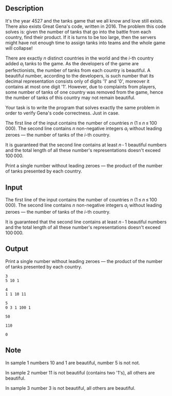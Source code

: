 ## Description

<div><p>It's the year 4527 and the tanks game that we all know and love still exists. There also exists Great Gena's code, written in 2016. The problem this code solves is: given the number of tanks that go into the battle from each country, find their product. If it is turns to be too large, then the servers might have not enough time to assign tanks into teams and the whole game will collapse!</p><p>There are exactly <span class="tex-span"><i>n</i></span> distinct countries in the world and the <span class="tex-span"><i>i</i></span>-th country added <span class="tex-span"><i>a</i><sub class="lower-index"><i>i</i></sub></span> tanks to the game. As the developers of the game are perfectionists, the number of tanks from each country is beautiful. A <span class="tex-font-style-it">beautiful</span> number, according to the developers, is such number that its decimal representation consists only of digits '<span class="tex-font-style-tt">1</span>' and '<span class="tex-font-style-tt">0</span>', moreover it contains <span class="tex-font-style-bf">at most one</span> digit '<span class="tex-font-style-tt">1</span>'. However, due to complaints from players, some number of tanks of <span class="tex-font-style-bf">one</span> country was removed from the game, hence the number of tanks of this country may not remain beautiful.</p><p>Your task is to write the program that solves exactly the same problem in order to verify Gena's code correctness. Just in case.</p></div><div class="input-specification"><p>The first line of the input contains the number of countries <span class="tex-span"><i>n</i></span> (<span class="tex-span">1 ≤ <i>n</i> ≤ 100 000</span>). The second line contains <span class="tex-span"><i>n</i></span> non-negative integers <span class="tex-span"><i>a</i><sub class="lower-index"><i>i</i></sub></span> without leading zeroes&nbsp;— the number of tanks of the <span class="tex-span"><i>i</i></span>-th country.</p><p>It is guaranteed that the second line contains at least <span class="tex-span"><i>n</i> - 1</span> beautiful numbers and the total length of all these number's representations doesn't exceed <span class="tex-span">100 000</span>.</p></div><div class="output-specification"><p>Print a single number without leading zeroes&nbsp;— the product of the number of tanks presented by each country.</p></div>

## Input

<p>The first line of the input contains the number of countries <span class="tex-span"><i>n</i></span> (<span class="tex-span">1 ≤ <i>n</i> ≤ 100 000</span>). The second line contains <span class="tex-span"><i>n</i></span> non-negative integers <span class="tex-span"><i>a</i><sub class="lower-index"><i>i</i></sub></span> without leading zeroes&nbsp;— the number of tanks of the <span class="tex-span"><i>i</i></span>-th country.</p><p>It is guaranteed that the second line contains at least <span class="tex-span"><i>n</i> - 1</span> beautiful numbers and the total length of all these number's representations doesn't exceed <span class="tex-span">100 000</span>.</p>

## Output

<p>Print a single number without leading zeroes&nbsp;— the product of the number of tanks presented by each country.</p>





```input1
3
5 10 1

```




```input2
4
1 1 10 11

```




```input3
5
0 3 1 100 1

```




```output1
50
```




```output2
110
```




```output3
0
```



## Note

<p>In sample 1 numbers 10 and 1 are <span class="tex-font-style-it">beautiful</span>, number 5 is not not.</p><p>In sample 2 number 11 is not <span class="tex-font-style-it">beautiful</span> (contains two '<span class="tex-font-style-tt">1</span>'s), all others are <span class="tex-font-style-it">beautiful</span>.</p><p>In sample 3 number 3 is not <span class="tex-font-style-it">beautiful</span>, all others are <span class="tex-font-style-it">beautiful</span>.</p>
